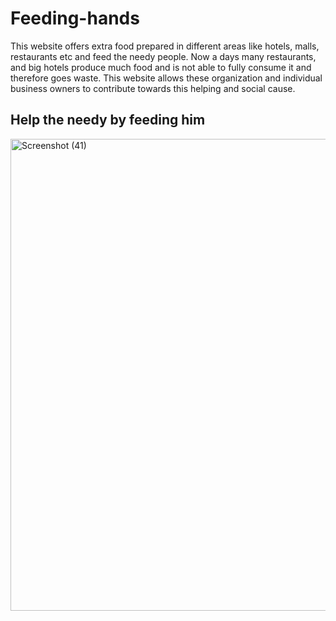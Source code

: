 # Feeding-hands
This website offers extra food prepared in different areas like hotels, malls, restaurants etc and feed the needy people. Now a days many restaurants, and big hotels produce much food and is not able to fully consume it and therefore goes waste. This website allows these organization and individual business owners to contribute towards this helping and social cause.

## Help the needy by feeding him

<img width="755" alt="Screenshot (41)" src="https://user-images.githubusercontent.com/34111062/54666033-af0cfc80-4b0e-11e9-9524-ec381e603ae2.png">
